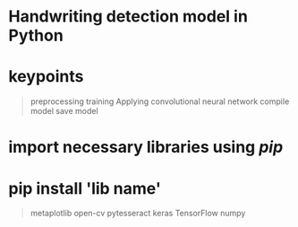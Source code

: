 # Handwriting detection model in Python

# keypoints

> preprocessing
> training
> Applying convolutional neural network
> compile model
> save model



# import necessary libraries using *pip*

# pip install 'lib name'

> metaplotlib
> open-cv
> pytesseract
> keras
> TensorFlow
> numpy
